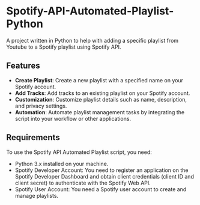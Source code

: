 # Spotify-API-Automated-Playlist-Python

A project written in Python to help with adding a specific playlist from Youtube to a Spotify playlist using Spotify API.

## Features

- **Create Playlist**: Create a new playlist with a specified name on your Spotify account.
- **Add Tracks**: Add tracks to an existing playlist on your Spotify account.
- **Customization**: Customize playlist details such as name, description, and privacy settings.
- **Automation**: Automate playlist management tasks by integrating the script into your workflow or other applications.

## Requirements

To use the Spotify API Automated Playlist script, you need:

- Python 3.x installed on your machine.
- Spotify Developer Account: You need to register an application on the Spotify Developer Dashboard and obtain client credentials (client ID and client secret) to authenticate with the Spotify Web API.
- Spotify User Account: You need a Spotify user account to create and manage playlists.

